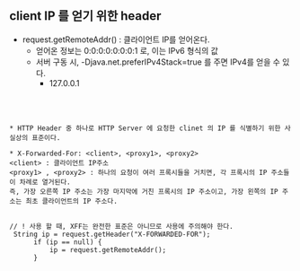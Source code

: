 ## client IP 를 얻기 위한 header

* request.getRemoteAddr() : 클라이언트 IP를 얻어온다.
  * 얻어온 정보는 0:0:0:0:0:0:0:1 로, 이는 IPv6 형식의 값
  * 서버 구동 시, -Djava.net.preferIPv4Stack=true 를 주면 IPv4를 얻을 수 있다.
    * 127.0.0.1

<br><br>

~~~
* HTTP Header 중 하나로 HTTP Server 에 요청한 clinet 의 IP 를 식별하기 위한 사실상의 표준이다.

* X-Forwarded-For: <client>, <proxy1>, <proxy2>
<client> : 클라이언트 IP주소   
<proxy1> , <proxy2> : 하나의 요청이 여러 프록시들을 거치면, 각 프록시의 IP 주소들이 차례로 열거된다. 
즉, 가장 오른쪽 IP 주소는 가장 마지막에 거친 프록시의 IP 주소이고, 가장 왼쪽의 IP 주소는 최초 클라이언트의 IP 주소다.              


// ! 사용 할 때, XFF는 완전한 표준은 아니므로 사용에 주의해야 한다.
 String ip = request.getHeader("X-FORWARDED-FOR");
      if (ip == null) {
          ip = request.getRemoteAddr();
      }
~~~
